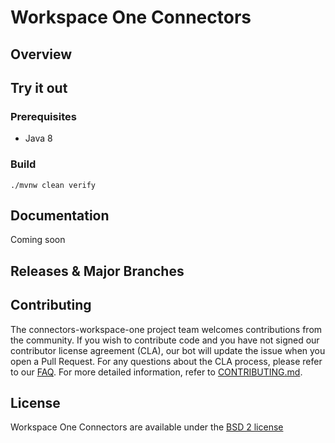 # Workspace One Connectors

## Overview

## Try it out

### Prerequisites

* Java 8

### Build

    ./mvnw clean verify

## Documentation

Coming soon

## Releases & Major Branches

## Contributing

The connectors-workspace-one project team welcomes contributions from the community. If you wish to contribute code and you have not
signed our contributor license agreement (CLA), our bot will update the issue when you open a Pull Request. For any
questions about the CLA process, please refer to our [FAQ](https://cla.vmware.com/faq). For more detailed information,
refer to [CONTRIBUTING.md](CONTRIBUTING.md).

## License

Workspace One Connectors are available under the [BSD 2 license](https://github.com/vmware/connectors-workspace-one/blob/master/LICENSE.txt)